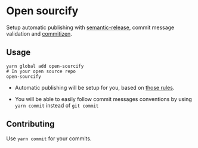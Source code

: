 # Open sourcify

Setup automatic publishing with [semantic-release](https://github.com/semantic-release/semantic-release), commit message validation and [commitizen](https://github.com/commitizen/cz-cli).

## Usage

```
yarn global add open-sourcify
# In your open source repo
open-sourcify
```

- Automatic publishing will be setup for you, based on [those rules](https://github.com/semantic-release/semantic-release#default-commit-message-format).

- You will be able to easily follow commit messages conventions by using `yarn commit` instead of `git commit`

## Contributing

Use `yarn commit` for your commits.
